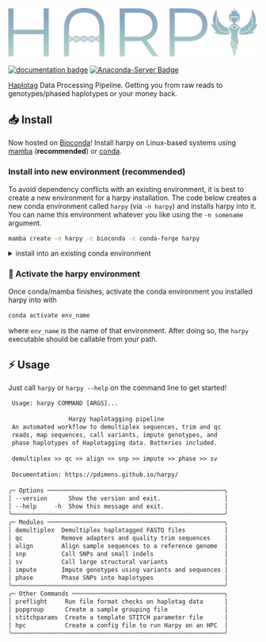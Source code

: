 [![logo](https://github.com/pdimens/harpy/blob/docs/static/logo_trans.png?raw=true)](https://pdimens.github.io/harpy)

[![documentation badge](https://img.shields.io/badge/read%20the-documentation-fbab3a?style=for-the-badge&logo=Read%20The%20Docs)](https://pdimens.github.io/harpy) 
[![Anaconda-Server Badge](https://img.shields.io/conda/dn/bioconda/harpy.svg?style=for-the-badge)](https://anaconda.org/bioconda/harpy)

[Haplotag](https://doi.org/10.1073/pnas.2015005118) Data Processing Pipeline. Getting you from raw reads to genotypes/phased haplotypes or your money back.


## 📥 Install 
Now hosted on [Bioconda](https://anaconda.org/bioconda/harpy)! Install harpy on Linux-based systems using [mamba](https://mamba.readthedocs.io/en/latest/micromamba-installation.html#umamba-install) (**recommended**) or [conda](https://mamba.readthedocs.io/en/latest/installation.html).

### Install into new environment (recommended)
To avoid dependency conflicts with an existing environment, it is best to create a new environment for a harpy installation. The code below creates a new conda environment called `harpy` (via `-n harpy`) and installs harpy into it. You can name this environment whatever you like using the `-n somename` argument. 
```bash
mamba create -n harpy -c bioconda -c conda-forge harpy
```

<details>
  <summary>install into an existing conda environment</summary>
 
### Install into existing environment
If you wish to install harpy and its dependencies into an existing environment, activate that environment (`conda activate env_name`) and execute this installation code:
```bash
mamba install -c bioconda -c conda-forge harpy
```
</details>

### 🌟 Activate the harpy environment
Once conda/mamba finishes, activate the conda environment you installed harpy into with
```bash
conda activate env_name
```
where `env_name` is the name of that environment. After doing so, the `harpy` executable should be callable from your path.


## ⚡ Usage
Just call `harpy` or `harpy --help` on the command line to get started!

```                                                                 
 Usage: harpy COMMAND [ARGS]...                                
                                                               
                 Harpy haplotagging pipeline                  
 An automated workflow to demultiplex sequences, trim and qc  
 reads, map sequences, call variants, impute genotypes, and   
 phase haplotypes of Haplotagging data. Batteries included.   
                                                              
 demultiplex >> qc >> align >> snp >> impute >> phase >> sv        
                                                              
 Documentation: https://pdimens.github.io/harpy/              
                                                              
╭─ Options ──────────────────────────────────────────────────╮
│ --version      Show the version and exit.                  │
│ --help     -h  Show this message and exit.                 │
╰────────────────────────────────────────────────────────────╯
╭─ Modules ──────────────────────────────────────────────────╮
│ demultiplex  Demultiplex haplotagged FASTQ files           │
│ qc           Remove adapters and quality trim sequences    │
│ align        Align sample sequences to a reference genome  │
│ snp          Call SNPs and small indels                    │
│ sv           Call large structural variants                │
│ impute       Impute genotypes using variants and sequences │
│ phase        Phase SNPs into haplotypes                    │
╰────────────────────────────────────────────────────────────╯
╭─ Other Commands ───────────────────────────────────────────╮
│ preflight     Run file format checks on haplotag data      │
│ popgroup      Create a sample grouping file                │
│ stitchparams  Create a template STITCH parameter file      │
│ hpc           Create a config file to run Harpy on an HPC  │
╰────────────────────────────────────────────────────────────╯
```
